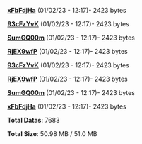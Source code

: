 [**xFbFdjHa**](/data/xFbFdjHa.txt) (01/02/23 - 12:17)- 2423 bytes

[**93cFzYvK**](/data/93cFzYvK.txt) (01/02/23 - 12:17)- 2423 bytes

[**SumGQ00m**](/data/SumGQ00m.txt) (01/02/23 - 12:17)- 2423 bytes

[**RjEX9wfP**](/data/RjEX9wfP.txt) (01/02/23 - 12:17)- 2423 bytes

[**93cFzYvK**](/data/93cFzYvK.txt) (01/02/23 - 12:17)- 2423 bytes

[**RjEX9wfP**](/data/RjEX9wfP.txt) (01/02/23 - 12:17)- 2423 bytes

[**SumGQ00m**](/data/SumGQ00m.txt) (01/02/23 - 12:17)- 2423 bytes

[**xFbFdjHa**](/data/xFbFdjHa.txt) (01/02/23 - 12:17)- 2423 bytes

**Total Datas**: 7683

**Total Size**: 50.98 MB / 51.0 MB